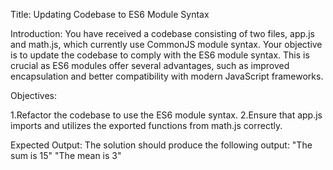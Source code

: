Title:
Updating Codebase to ES6 Module Syntax

Introduction:
You have received a codebase consisting of two files, app.js and math.js, which currently use CommonJS module syntax. Your objective is to update the codebase to comply with the ES6 module syntax. This is crucial as ES6 modules offer several advantages, such as improved encapsulation and better compatibility with modern JavaScript frameworks.

Objectives:

1.Refactor the codebase to use the ES6 module syntax.
2.Ensure that app.js imports and utilizes the exported functions from math.js correctly.

Expected Output:
The solution should produce the following output:
"The sum is 15"
"The mean is 3"

